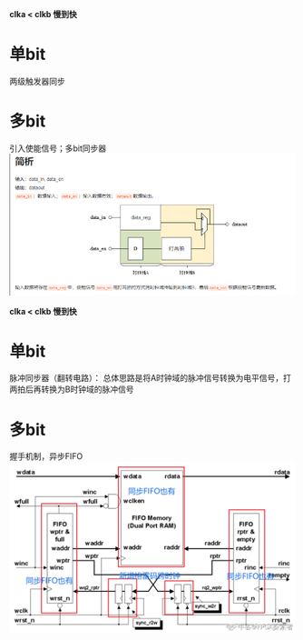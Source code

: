 **clka < clkb 慢到快**
# 单bit 
两级触发器同步
# 多bit 
引入使能信号；多bit同步器
![multi bits](https://github.com/hhh2639168682/Digital-IC-basic-knowledge/blob/main/multi_bits_input/answer_multibits.png "multi bits")

**clka < clkb 慢到快**
# 单bit 
脉冲同步器（翻转电路）：
总体思路是将A时钟域的脉冲信号转换为电平信号，打两拍后再转换为B时钟域的脉冲信号

# 多bit  
握手机制，异步FIFO
![A_fifo](https://github.com/hhh2639168682/Digital-IC-basic-knowledge/blob/main/interview/801B0340EAA7D418025E65E160ADE22B.png "A_fifo")
